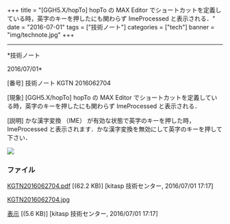 ﻿+++
title = "[GGH5.X/hopTo] hopTo の MAX Editor でショートカットを定義している時，英字のキーを押したにも関わらず ImeProcessed と表示される．"
date = "2016-07-01"
tags = ["技術ノート"]
categories = ["tech"]
banner = "img/technote.jpg"
+++

-----------------------------------------------------------------------------------------------------------------------------

*技術ノート

2016/07/01*


[番号]
技術ノート KGTN 2016062704

[現象]
[GGH5.X/hopTo] hopTo の MAX Editor
でショートカットを定義している時，英字のキーを押したにも関わらず
ImeProcessed と表示される．

[説明]
かな漢字変換 （IME） が有効な状態で英字のキーを押した時， ImeProcessed
と表示されます．かな漢字変換を無効にして英字のキーを押して下さい．

![](http://techreport.kitasp.net/attachments/download/2761/KGTN2016062704.jpg)


### ファイル

 
 


[KGTN2016062704.pdf](http://techreport.kitasp.net/attachments/download/2760/KGTN2016062704.pdf)
 [(62.2 KB)] [kitasp 技術センター, 2016/07/01
17:17]

[KGTN2016062704.jpg](http://techreport.kitasp.net/attachments/download/2761/KGTN2016062704.jpg)

[表示](http://techreport.kitasp.net/attachments/2761/KGTN2016062704.jpg "表示")
 [(5.6 KB)] [kitasp 技術センター, 2016/07/01
17:17]


 


 

